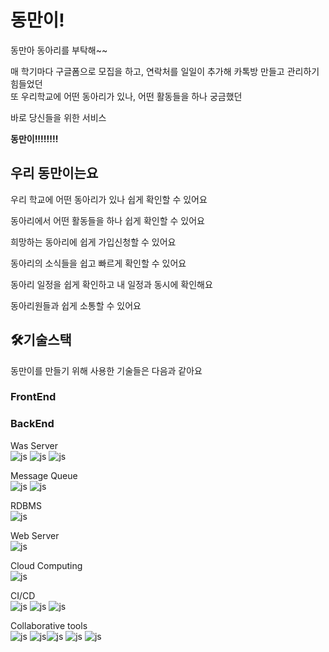 # 동만이!
동만아 동아리를 부탁해~~

매 학기마다 구글폼으로 모집을 하고, 연락처를 일일이 추가해 카톡방 만들고 관리하기 힘들었던<br>
또 우리학교에 어떤 동아리가 있나, 어떤 활동들을 하나 궁금했던

바로 당신들을 위한 서비스

**동만이!!!!!!!!**

## 우리 동만이는요
우리 학교에 어떤 동아리가 있나 쉽게 확인할 수 있어요

동아리에서 어떤 활동들을 하나 쉽게 확인할 수 있어요

희망하는 동아리에 쉽게 가입신청할 수 있어요

동아리의 소식들을 쉽고 빠르게 확인할 수 있어요

동아리 일정을 쉽게 확인하고 내 일정과 동시에 확인해요

동아리원들과 쉽게 소통할 수 있어요

## 🛠️기술스택
동만이를 만들기 위해 사용한 기술들은 다음과 같아요

<!-- 기술 스택 뱃지 링크 -->
<!-- https://github.com/Envoy-VC/awesome-badges -->

### FrontEnd

### BackEnd
Was Server<br>
![js](https://img.shields.io/badge/Spring-6DB33F?style=for-the-badge&logo=spring&logoColor=white) ![js](https://img.shields.io/badge/SpringBoot-6DB33F?style=for-the-badge&logo=SpringBoot&logoColor=white) ![js](https://img.shields.io/badge/Spring_Security-6DB33F?style=for-the-badge&logo=Spring-Security&logoColor=white)

Message Queue<br>
![js](https://img.shields.io/badge/redis-%23DD0031.svg?&style=for-the-badge&logo=redis&logoColor=white) ![js](https://img.shields.io/badge/rabbitmq-%23FF6600.svg?&style=for-the-badge&logo=rabbitmq&logoColor=white)

RDBMS<br>
![js](https://img.shields.io/badge/MariaDB-003545?style=for-the-badge&logo=mariadb&logoColor=white)

Web Server<br>
![js](https://img.shields.io/badge/NGINX-009639?style=for-the-badge&logo=NGINX&logoColor=white)

Cloud Computing<br>
![js](https://img.shields.io/badge/AmazonAWS-232F3E?style=for-the-badge&logo=AmazonAWS&logoColor=white)

CI/CD<br>
![js](https://img.shields.io/badge/Kubernetes-326CE5?style=for-the-badge&logo=Kubernetes&logoColor=white)
![js](https://img.shields.io/badge/Docker-2496ED?style=for-the-badge&logo=Docker&logoColor=white)
![js](https://img.shields.io/badge/Jenkins-D24939?style=for-the-badge&logo=Jenkins&logoColor=white)

Collaborative tools<br>
![js](https://img.shields.io/badge/GIT-E44C30?style=for-the-badge&logo=git&logoColor=white) ![js](https://img.shields.io/badge/GitHub-181717?style=for-the-badge&logo=GitHub&logoColor=white)![js](https://img.shields.io/badge/Notion-000000?style=for-the-badge&logo=notion&logoColor=white) ![js](https://img.shields.io/badge/Postman-FF6C37?style=for-the-badge&logo=Postman&logoColor=white) ![js](https://img.shields.io/badge/Swagger-85EA2D?style=for-the-badge&logo=Swagger&logoColor=white)
